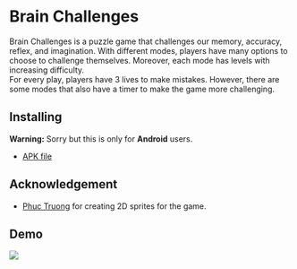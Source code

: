 # Brain Challenges
Brain Challenges is a puzzle game that challenges our memory, accuracy, reflex, and imagination. With different modes, players have many options to choose to challenge themselves. Moreover, each mode has levels with increasing difficulty.  
For every play, players have 3 lives to make mistakes. However, there are some modes that also have a timer to make the game more challenging.

## Installing
**Warning:** Sorry but this is only for **Android** users.
* [APK file](https://drive.google.com/open?id=109u0xZY-4DowEdCVZM8LhtMa9q_PfXVj)

## Acknowledgement
* [Phuc Truong](https://www.facebook.com/elvistruong212) for creating 2D sprites for the game.

## Demo
![](https://media.giphy.com/media/jPBOcheksJeA6CS4LO/giphy.gif)
